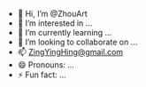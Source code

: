 - 👋 Hi, I’m @ZhouArt
- 👀 I’m interested in ...
- 🌱 I’m currently learning ...
- 💞️ I’m looking to collaborate on ...
- 📫 ZingYingHing@gmail.com
- 😄 Pronouns: ...
- ⚡ Fun fact: ...

<!---
ZhouArt/ZhouArt is a ✨ special ✨ repository because its `README.md` (this file) appears on your GitHub profile.
You can click the Preview link to take a look at your changes.
--->
